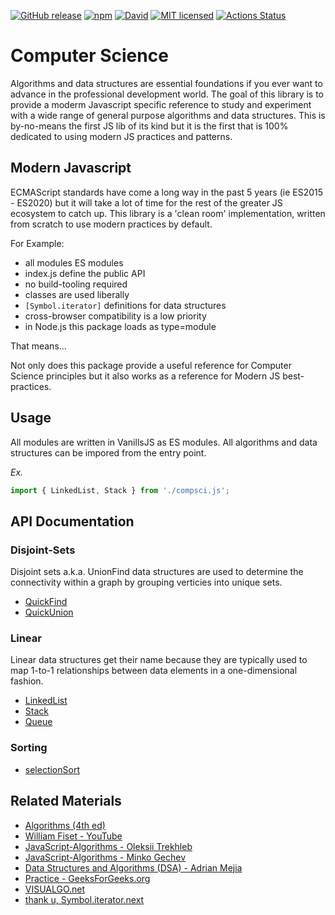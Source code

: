 [![GitHub release](https://img.shields.io/github/release/vanillaes/computerscience.svg)](https://github.com/vanillaes/computerscience/releases)
[![npm](https://img.shields.io/npm/v/computerscience.svg)](https://www.npmjs.com/package/computerscience)
[![David](https://img.shields.io/david/dev/vanillaes/computerscience.svg)](https://david-dm.org/vanillaes/computerscience?type=dev)
[![MIT licensed](https://img.shields.io/badge/license-MIT-blue.svg)](https://raw.githubusercontent.com/vanillaes/computerscience/master/LICENSE)
[![Actions Status](https://github.com/vanillaes/computerscience/workflows/Release/badge.svg)](https://github.com/vanillaes/computerscience/actions)

# Computer Science

Algorithms and data structures are essential foundations if you ever want to advance in the professional development world. The goal of this library is to provide a moderm Javascript specific reference to study and experiment with a wide range of general purpose algorithms and data structures. This is by-no-means the first JS lib of its kind but it is the first that is 100% dedicated to using modern JS practices and patterns.

## Modern Javascript

ECMAScript standards have come a long way in the past 5 years (ie ES2015 - ES2020) but it will take a lot of time for the rest of the greater JS ecosystem to catch up. This library is a 'clean room' implementation, written from scratch to use modern practices by default.

For Example:

- all modules ES modules
- index.js define the public API
- no build-tooling required
- classes are used liberally 
- `[Symbol.iterator]` definitions for data structures
- cross-browser compatibility is a low priority
- in Node.js this package loads as type=module

That means...

Not only does this package provide a useful reference for Computer Science principles but it also works as a reference for Modern JS best-practices.  

## Usage

All modules are written in VanillsJS as ES modules. All algorithms and data structures can be impored from the entry point.

*Ex.*

```javascript
import { LinkedList, Stack } from './compsci.js';
```

## API Documentation

### Disjoint-Sets

Disjoint sets a.k.a. UnionFind data structures are used to determine the connectivity within a graph by grouping verticies into unique sets.

- [QuickFind][]
- [QuickUnion][]

### Linear

Linear data structures get their name because they are typically used to map 1-to-1 relationships between data elements in a one-dimensional fashion.

- [LinkedList][]
- [Stack][]
- [Queue][]

### Sorting

- [selectionSort][]

[QuickFind]: ./docs/quickfind.md
[QuickUnion]: ./docs/quickunion.md
[LinkedList]: ./docs/linkedlist.md
[Stack]: ./docs/stack.md
[Queue]: ./docs/queue.md
[selectionSort]: ./docs/selectionsort.md

## Related Materials

- [Algorithms (4th ed)][]
- [William Fiset - YouTube][]
- [JavaScript-Algorithms - Oleksii Trekhleb][]
- [JavaScript-Algorithms - Minko Gechev][]
- [Data Structures and Algorithms (DSA) - Adrian Mejia][]
- [Practice - GeeksForGeeks.org][]
- [VISUALGO.net][]
- [thank u, Symbol.iterator.next][]

[Algorithms (4th ed)]: https://algs4.cs.princeton.edu/home/
[William Fiset - YouTube]: https://www.youtube.com/channel/UCD8yeTczadqdARzQUp29PJw
[JavaScript-Algorithms - Oleksii Trekhleb]: https://github.com/trekhleb/javascript-algorithms
[JavaScript-Algorithms - Minko Gechev]: https://github.com/mgechev/javascript-algorithms
[Data Structures and Algorithms (DSA) - Adrian Mejia]: https://adrianmejia.com/categories/coding/data-structures-and-algorithms-dsa/
[Practice - GeeksForGeeks.org]: https://practice.geeksforgeeks.org/
[VISUALGO.net]: https://visualgo.net/en
[thank u, Symbol.iterator.next]: https://medium.com/front-end-weekly/thank-u-symbol-iterator-next-aef9f09ff78
